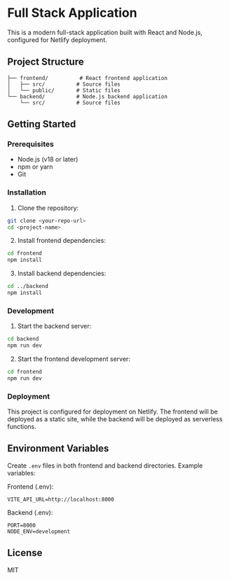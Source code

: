 # Full Stack Application

This is a modern full-stack application built with React and Node.js, configured for Netlify deployment.

## Project Structure

```
├── frontend/          # React frontend application
│   ├── src/          # Source files
│   └── public/       # Static files
└── backend/          # Node.js backend application
    └── src/          # Source files
```

## Getting Started

### Prerequisites

- Node.js (v18 or later)
- npm or yarn
- Git

### Installation

1. Clone the repository:
```bash
git clone <your-repo-url>
cd <project-name>
```

2. Install frontend dependencies:
```bash
cd frontend
npm install
```

3. Install backend dependencies:
```bash
cd ../backend
npm install
```

### Development

1. Start the backend server:
```bash
cd backend
npm run dev
```

2. Start the frontend development server:
```bash
cd frontend
npm run dev
```

### Deployment

This project is configured for deployment on Netlify. The frontend will be deployed as a static site, while the backend will be deployed as serverless functions.

## Environment Variables

Create `.env` files in both frontend and backend directories. Example variables:

Frontend (.env):
```
VITE_API_URL=http://localhost:8000
```

Backend (.env):
```
PORT=8000
NODE_ENV=development
```

## License

MIT 